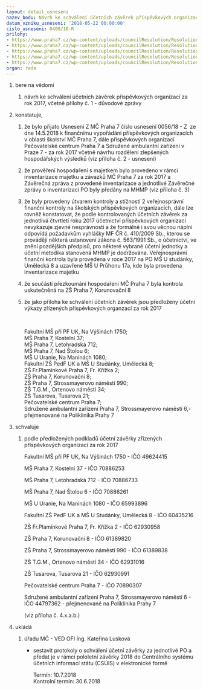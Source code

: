 ```yaml
---
layout: detail_usneseni
nazev_bodu: Návrh ke schválení účetních závěrek příspěvkových organizací za rok 2017
datum_vzniku_usneseni: '2018-05-22 00:00:00'
cislo_usneseni: 0400/18-R
prilohy:
- https://www.praha7.cz/wp-content/uploads/councilResolution/Resolutions/29930/export/Duvodova_zprava_SZ_PO~357689.docx
- https://www.praha7.cz/wp-content/uploads/councilResolution/Resolutions/29930/export/Navrh_k_financnimu_vyporadani_hospodarskych_vysledku_prispevkovych_organizaci_zrizovanych_MC_Praha_7_za_rok_2017_vcetne_zajisteni_rozpoctoveho_opatreni_mesice_kvetna_2018_RO_412018~357688.pdf
- https://www.praha7.cz/wp-content/uploads/councilResolution/Resolutions/29930/export/Inventarizacni_zprava_2017~357687.docx
- https://www.praha7.cz/wp-content/uploads/councilResolution/Resolutions/29930/export/Vykazyk220~357686.rar
- https://www.praha7.cz/wp-content/uploads/councilResolution/Resolutions/29930/export/export~358087.pdf
organ: rada
---
```

<ol class="urzList_view" id="urzList">
<li id="" class="urzClass1"><span name="1">bere na vědomí</span> 
<ol class="urzOlClass">
<li id="" class="urzClass2" style="TEXT-ALIGN: left"><span><p>návrh ke schválení účetních závěrek příspěvkových organizací za rok 2017, včetně přílohy č. 1 - důvodové zprávy</p></span></li></ol></li>
<li id="" class="urzClass1"><span name="50">konstatuje,</span> 
<ol id="" class="urzOlClass">
<li id="" class="urzClass2" style="TEXT-ALIGN: left"><span><p>že bylo přijato Usnesení Z MČ Praha 7 číslo usnesení 0056/18 - Z&nbsp; ze dne 14.5.2018 k finančnímu vypořádání příspěvkových organizacích v oblasti školství MČ Praha 7, dále příspěvkových organizací Pečovatelské centrum Praha 7 a Sdružené ambulantní zařízení v Praze 7 - za rok 2017 včetně návrhu rozdělení zlepšených hospodářských výsledků (viz příloha č. 2 - usnesení)</p></span></li>

<li id="" class="urzClass2" style="TEXT-ALIGN: left"><span><p>že prověření hospodaření s majetkem bylo provedeno v rámci inventarizace majetku a závazků MČ Praha 7 za rok 2017 a Závěrečná zpráva z provedené inventarizace a jednotlivé Závěrečné zprávy o inventarizaci PO byly předány na MHMP (viz příloha č. 3)</p></span></li>
<li id="" class="urzClass2" style="TEXT-ALIGN: left"><span><p>že byly provedeny útvarem kontroly a stížností 2 veřejnosprávní finanční kontroly na školských příspěvkových organizacích, dále lze rovněž konstatovat, že podle kontrolovaných účetních závěrek za jednotlivá čtvrtletí roku 2017 účetnictví příspěvkových organizací nevykazuje zjevné nesprávnosti a že formálně i svou věcnou náplní odpovídá požadavkům vyhlášky MF ČR č. 410/2009 Sb., kterou se provádějí některá ustanovení zákona č. 563/1991 Sb., o účetnictví, ve znění pozdějších předpisů, pro některé vybrané účetní jednotky a účetní metodika stanovená MHMP je dodržována. Veřejnosprávní finanční kontrola byla provedena v roce 2017 na PO MŠ U studánky, Umělecká 8 a uzavřené MŠ U Průhonu 17a, kde byla provedena inventarizace majetku<br></p></span></li><li style="text-align: left;" id="" class="urzClass2"><span><p>že součástí přezkoumání hospodaření MČ Praha 7 byla kontrola uskutečněná na ZŠ Praha 7, Korunovační 8<br></p></span></li>
<li id="" class="urzClass2" style="TEXT-ALIGN: left"><span><p>že jako příloha ke schválení účetních závěrek jsou předloženy účetní výkazy zřízených příspěvkových organzací za rok 2017<br></p><p><br></p><p>Fakultní MŠ při PF UK, Na Výšinách 1750;&nbsp; <br>MŠ Praha 7, Kostelní 37;&nbsp; <br>MŠ Praha 7, Letohradská 712;&nbsp; <br>MŠ Praha 7, Nad Štolou 6;&nbsp; <br>MŠ U Uranie, Na Maninách 1080;&nbsp; <br>Fakultní ZŠ PedF UK a MŠ U Studánky, Umělecká 8;&nbsp; <br>ZŠ Fr.Plamínkové Praha 7, Fr. Křížka 2;&nbsp; <br>ZŠ Praha 7, Korunovační 8; <br>ZŠ Praha 7, Strossmayerovo náměstí 990;&nbsp; <br>ZŠ T.G.M., Ortenovo náměstí 34;&nbsp; <br>ZŠ Tusarova, Tusarova 21;&nbsp; <br>Pečovatelské centrum Praha 7;&nbsp; <br>Sdružené ambulantní zařízení Praha 7, Strossmayerovo náměstí 6,- přejmenované na Poliklinika Prahy 7 <br></p></span></li></ol></li>
<li id="" class="urzClass1"><span name="24">schvaluje</span> 
<ol class="urzOlClass">
<li id="" class="urzClass2" style="TEXT-ALIGN: left"><span><p>podle předložených podkladů účetní závěrky zřízených příspěvkových organizací za rok 2017</p><p>Fakultní MŠ při PF UK, Na Výšinách 1750 - IČO 49624415</p><p>MŠ Praha 7, Kostelní 37 - IČO 70886253</p><p>MŠ Praha 7, Letohradská 712 - IČO 70886733</p><p>MŠ Praha 7, Nad Štolou 6 - IČO 70886261</p><p>MŠ U Uranie, Na Maninách 1080 - IČO 65993896</p><p>Fakultní ZŠ PedF UK a MŠ U Studánky, Umělecká 8 - IČO 60435216</p><p>ZŠ Fr.Plamínkové Praha 7, Fr. Křížka 2 - IČO 62930958</p><p>ZŠ Praha 7, Korunovační 8 - IČO 61389820</p><p>ZŠ Praha 7, Strossmayerovo náměstí 990 - IČO 61389838</p><p>ZŠ T.G.M., Ortenovo náměstí 34 - IČO 62931016</p><p>ZŠ Tusarova, Tusarova 21 - IČO 62930991</p><p>Pečovatelské centrum Praha 7 - IČO 70890307</p><p>Sdružené ambulantní zařízení Praha 7, Strossmayerovo náměstí 6 - IČO 44797362 - přejmenované na Poliklinika Prahy 7 <br></p><p>(viz příloha č. 4.x.a.b.)<br></p></span></li></ol></li><li class="urzClass1" id="urzUkoly"><span name="1">ukládá</span><ol class="urzOlClass"><li class="urzClass2"><span><p>úřadu MČ - VED OFI Ing. Kateřina Lusková</p></span><ul class="urzUlClass"><li class="urzClass3"><span><p>sestavit protokoly o schválení účetní závěrky za jednotlivé PO a předat je v rámci pololetní závěrky 2018 do Centrálního systému účetních informací státu (CSÚIS) v elektronické formě</p></span><span class="urzUkolTermin">  Termín:&nbsp;10.7.2018</span><div class="urzUkolTermin">  Kontrolní termín:&nbsp;30.6.2018</div></li></ul></li></ol></li></ol>